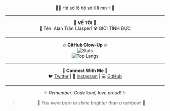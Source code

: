 <div align="center">

🌈✨ Hé sờ lô hô sờ li li mn ✨🌈  

---

🎨 **VỀ TÔI** 🎨  
💅 Tên: Alan Trần (Jasper)
☢️ GIỚI TÍNH ĐỰC 

---

🔥 **GitHub Glow-Up** 🔥  
![Stats](https://github-readme-stats.vercel.app/api?username=YOURUSERNAME&show_icons=true&theme=radical&hide_border=true)  
![Top Langs](https://github-readme-stats.vercel.app/api/top-langs/?username=YOURUSERNAME&layout=compact&theme=radical&hide_border=true)

---

💖 **Connect With Me** 💖  
🐦 [Twitter](https://twitter.com/) | 📸 [Instagram](https://instagram.com/) | 💻 [GitHub](https://github.com/YOURUSERNAME)

---

✨ *Remember: Code loud, love proud!* ✨  
> 🌈 *You were born to shine brighter than a rainbow!* 🌈  

</div>

